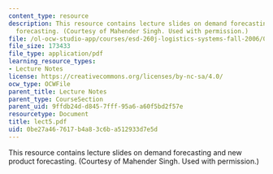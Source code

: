 ```yaml
---
content_type: resource
description: This resource contains lecture slides on demand forecasting and new product
  forecasting. (Courtesy of Mahender Singh. Used with permission.)
file: /ol-ocw-studio-app/courses/esd-260j-logistics-systems-fall-2006/0be27a467617b4a83c6ba512933d7e5d_lect5.pdf
file_size: 173433
file_type: application/pdf
learning_resource_types:
- Lecture Notes
license: https://creativecommons.org/licenses/by-nc-sa/4.0/
ocw_type: OCWFile
parent_title: Lecture Notes
parent_type: CourseSection
parent_uid: 9ffdb24d-d845-7fff-95a6-a60f5bd2f57e
resourcetype: Document
title: lect5.pdf
uid: 0be27a46-7617-b4a8-3c6b-a512933d7e5d
---
```

This resource contains lecture slides on demand forecasting and new product forecasting. (Courtesy of Mahender Singh. Used with permission.)